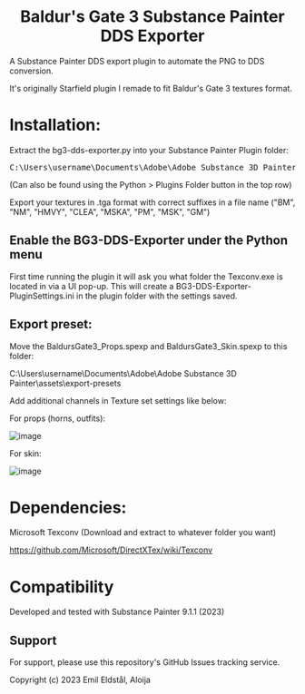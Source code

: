 <h1 align="center">
Baldur's Gate 3 Substance Painter DDS Exporter
</h1>


A Substance Painter DDS export plugin to automate the PNG to DDS conversion.

It's originally Starfield plugin I remade to fit Baldur's Gate 3 textures format.

# Installation:
Extract the bg3-dds-exporter.py into your Substance Painter Plugin folder:
<pre>
C:\Users\username\Documents\Adobe\Adobe Substance 3D Painter\python\plugins
</pre>

(Can also be found using the Python > Plugins Folder button in the top row)

Export your textures in .tga format with correct suffixes in a file name ("BM", "NM", "HMVY", "CLEA", "MSKA", "PM", "MSK", "GM")

## Enable the BG3-DDS-Exporter under the Python menu
First time running the plugin it will ask you what folder the Texconv.exe is located in via a UI pop-up. This will create a BG3-DDS-Exporter-PluginSettings.ini in the plugin folder with the settings saved.

## Export preset:
Move the BaldursGate3_Props.spexp and BaldursGate3_Skin.spexp to this folder:

C:\Users\username\Documents\Adobe\Adobe Substance 3D Painter\assets\export-presets

Add additional channels in Texture set settings like below:

For props (horns, outfits):

![image](https://github.com/Aloija/BG3-Substance-Painter-DDS-Exporter/assets/50318910/7abfedef-a8a0-4a84-bf79-d63b1e215629)

For skin: 

![image](https://github.com/Aloija/BG3-Substance-Painter-DDS-Exporter/assets/50318910/b620c377-2f6f-4997-8be0-6d0e3f9a0ec0)

# Dependencies:
Microsoft Texconv (Download and extract to whatever folder you want)

https://github.com/Microsoft/DirectXTex/wiki/Texconv

# Compatibility
Developed and tested with Substance Painter 9.1.1 (2023)

## Support
For support, please use this repository's GitHub Issues tracking service.

Copyright (c) 2023 Emil Eldstål, Aloija

